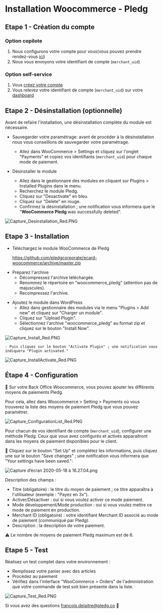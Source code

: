 # Installation Woocommerce - Pledg

## Etape 1 - Création du compte

### Option copilote

1. Nous configurons votre compte pour vous(vous pouvez prendre rendez-vous [ici](https://pledg.co/prenez-rendez-vous/))
2. Nous vous envoyons votre identifiant de compte (`merchant_uid`)

### Option self-service

1. Vous [créez votre compte](https://staging.dashboard.ecard.pledg.co/#/)
2. Vous relevez votre identifiant de compte (`merchant_uid`) sur votre [dashboard](https://staging.dashboard.ecard.pledg.co/#/)

## Etape 2 - Désinstallation (optionnelle)

Avant de refaire l'installation, une désinstallation complète du module est nécessaire.

* Sauvegarder votre paramétrage: avant de procéder à la désinstallation nous vous conseillons de sauvegarder votre paramétrage.
  - Allez dans WooCommerce > Settings et cliquez sur l'onglet "Payments" et copiez vos identifiants (`merchant_uid`) pour chaque mode de paiement.

* Désinstaller le module
  - Allez dans le gestionnaire des modules en cliquant sur Plugins > Installed Plugins dans le menu.
  - Recherchez le module Pledg.
  - Cliquez sur "Desactivate" en bleu.
  - Cliquez sur "Delete" en rouge.
  - Confirmez la désinstallation ; une notification vous informera que le "**WooCommerce Pledg** was successfully deleted".

![Capture_Desinstallation_Red.PNG](https://storage.googleapis.com/slite-api-files-production/files/IRZjGiN~EW/b37f7c9b-f71e-48d0-97a4-6ad77392bdc0/Capture_Desinstallation_Red.PNG)

## Etape 3 - Installation

- Téléchargez le module WooCommerce de Pledg

  https://github.com/pledgcorporate/ecard-woocommerce/archive/master.zip

* Préparez l'archive
  - Décompressez l'archive téléchargée.
  - Renommez le répertoire en "woocommerce_pledg" (attention pas de majuscules).
  - Recompressez l'archive.

- Ajoutez le module dans WordPress
  - Allez dans gestionnaire des modules via le menu "Plugins > Add new" et cliquez sur "Charger un module".
  - Cliquez sur "Upload Plugin".
  - Sélectionnez l'archive "woocommerce_pledg" au format zip et cliquez sur le bouton "Install Now".

![Capture_Install_Red.PNG](https://storage.googleapis.com/slite-api-files-production/files/IRZjGiN~EW/8081223d-fb75-48ee-8d4a-58b34ee9584a/Capture_Install_Red.PNG)

    - Puis cliquez sur le bouton "Activate Plugin" ; une notification vous indiquera "Plugin activated."

![Capture_InstallActivate_Red.PNG](https://storage.googleapis.com/slite-api-files-production/files/IRZjGiN~EW/b613da20-e592-44a2-9d35-81dd87048315/Capture_InstallActivate_Red.PNG)

## Étape 4 - Configuration

🔧 Sur votre Back Office Woocommerce, vous pouvez ajouter les différents moyens de paiements Pledg.

Pour cela, allez dans Woocommerce > Setting > Payments où vous trouverez la liste des moyens de paiement Pledg que vous pouvez paramétrer.

![Capture_ConfigurationList_Red.PNG](https://storage.googleapis.com/slite-api-files-production/files/IRZjGiN~EW/afd77fdf-ef64-4a90-90b6-4a7da4e1b80c/Capture_ConfigurationList_Red.PNG)

Pour chacun de vos identifiant de compte (`merchant_uid`), configurer une méthode Pledg. Ceux que vous avez configurés et activés apparaitront dans les moyens de paiement disponibles pour le client.

🔖 Cliquez sur le bouton "Set Up" et complétez les informations, puis cliquez une sur le bouton "Save changes" ; une notification vous informera que "Your settings have been saved.":

![Capture d’écran 2020-05-18 à 16.27.04.png](https://storage.googleapis.com/slite-api-files-production/files/4668dda5-7a5f-4ea3-8bd5-fdc26710f20d/Capture%2520d%25u2019e%25u0301cran%25202020-05-18%2520a%25u0300%252016.27.04.png)

Description des champs :

- Titre (obligatoire) : le titre du moyen de paiement ; ce titre apparaîtra à l'utilisateur (exemple : "Payez en 3x").
- Activer/Désactiver : oui si vous voulez activer ce mode paiement.
- Mode développement/Mode production : oui si vous voulez mettre ce mode de paiement en production.
- Merchant ID (obligatoire) : votre identifiant Merchant ID associé au mode de paiement (communiqué par Pledg).
- Description : la description de votre paiement.

⚠️ Le nombre de moyens de paiement Pledg maximum est de 6.

## Etape 5 - Test

Réalisez un test complet dans votre environnement :

- Remplissez votre panier avec des articles
- Procédez au paiement
- Vérifiez dans l'interface "WooCommerce > Orders" de l'administration que votre commande de test soit bien présente dans la liste.

![Capture_Test_Red.PNG](https://storage.googleapis.com/slite-api-files-production/files/IRZjGiN~EW/bb81c96a-ad11-4675-9faa-43b69431bb3c/Capture_Test_Red.PNG)

Si vous avez des questions francois.delaitre@pledg.co 👋
